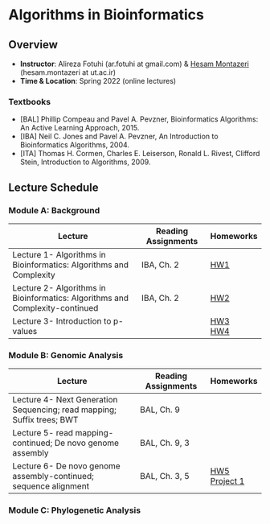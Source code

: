 # Algorithms in Bioinformatics

## Overview
- **Instructor**: Alireza Fotuhi (ar.fotuhi at gmail.com) \& [Hesam Montazeri](http://lcbb.ut.ac.ir) (hesam.montazeri at ut.ac.ir)
- **Time & Location**: Spring 2022 (online lectures)

### Textbooks
- [BAL]  Phillip Compeau and Pavel A. Pevzner, Bioinformatics Algorithms: An Active Learning Approach, 2015.
- [IBA] Neil C. Jones and Pavel A. Pevzner, An Introduction to Bioinformatics Algorithms, 2004.
- [ITA] Thomas H. Cormen, Charles E. Leiserson,  Ronald L. Rivest, Clifford Stein, Introduction to Algorithms, 2009.

## Lecture Schedule

### Module A: Background
Lecture | Reading Assignments | Homeworks |
 -------------------------- | -------------------------- | -------------------------- |
 Lecture 1- Algorithms in Bioinformatics: Algorithms and Complexity | IBA, Ch. 2 | [HW1](https://drive.google.com/file/d/18WmJGa-R44PcrEAI1DEcOD8wNugG-I99/view?usp=sharing) |
 Lecture 2- Algorithms in Bioinformatics: Algorithms and Complexity-continued | IBA, Ch. 2 | [HW2](https://drive.google.com/file/d/1neuvPmCfcmuGXSr0rIiXDqoJpHJ1CGlu/view?usp=sharing) |
 Lecture 3- Introduction to p-values | | [HW3](https://drive.google.com/file/d/13LiwlsCJW9YlJUTcISpWHJq_vSSkPHyO/view?usp=sharing) <br> [HW4](https://drive.google.com/file/d/1AOhAt4yHMeKPjRGvgoLb1zRL8Mn-_y4g/view?usp=sharing) |
  
 
### Module B: Genomic Analysis
Lecture | Reading Assignments | Homeworks |
 -------------------------- | -------------------------- | -------------------------- |
Lecture 4- Next Generation Sequencing; read mapping; Suffix trees; BWT | BAL, Ch. 9 |  |
Lecture 5- read mapping-continued; De novo genome assembly | BAL, Ch. 9, 3 |  |
Lecture 6- De novo genome assembly-continued; sequence alignment | BAL, Ch. 3, 5 |  [HW5](https://drive.google.com/file/d/165tvEUnrZ4HzZE8SB5UORk2099V8l-Yk/view?usp=sharing) <br> [Project 1](https://drive.google.com/file/d/1YYlgkna1lEf2gjQZq_l9Ar3HGWAcGPmM/view?usp=sharing) |

### Module C: Phylogenetic Analysis

